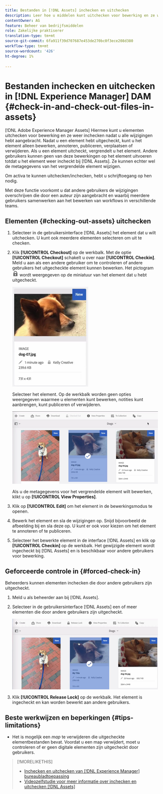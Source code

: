 ```yaml
---
title: Bestanden in [!DNL Assets] inchecken en uitchecken
description: Leer hoe u middelen kunt uitchecken voor bewerking en ze weer kunt inchecken nadat de wijzigingen zijn voltooid.
contentOwner: AG
feature: Beheer van bedrijfsmiddelen
role: Zakelijke praktiserer
translation-type: tm+mt
source-git-commit: 6fa911f39d707687e453de270bc0f3ece208d380
workflow-type: tm+mt
source-wordcount: '426'
ht-degree: 1%

---
```



# Bestanden inchecken en uitchecken in [!DNL Experience Manager] DAM {#check-in-and-check-out-files-in-assets}

[!DNL Adobe Experience Manager Assets] Hiermee kunt u elementen uitchecken voor bewerking en ze weer inchecken nadat u alle wijzigingen hebt aangebracht. Nadat u een element hebt uitgecheckt, kunt u het element alleen bewerken, annoteren, publiceren, verplaatsen of verwijderen. Als u een element uitcheckt, vergrendelt u het element. Andere gebruikers kunnen geen van deze bewerkingen op het element uitvoeren totdat u het element weer incheckt bij [!DNL Assets]. Ze kunnen echter wel de metagegevens van het vergrendelde element wijzigen.

Om activa te kunnen uitchecken/inchecken, hebt u schrijftoegang op hen nodig.

Met deze functie voorkomt u dat andere gebruikers de wijzigingen overschrijven die door een auteur zijn aangebracht en waarbij meerdere gebruikers samenwerken aan het bewerken van workflows in verschillende teams.

## Elementen {#checking-out-assets} uitchecken

1. Selecteer in de gebruikersinterface [!DNL Assets] het element dat u wilt uitchecken. U kunt ook meerdere elementen selecteren om uit te checken.

1. Klik **[!UICONTROL Checkout]** op de werkbalk. Met de optie **[!UICONTROL Checkout]** schakelt u over naar **[!UICONTROL Checkin]**.
Meld u aan als een andere gebruiker om te controleren of andere gebruikers het uitgecheckte element kunnen bewerken. Het pictogram ![vergrendelingspictogram](assets/do-not-localize/checkout_lock.png) wordt weergegeven op de miniatuur van het element dat u hebt uitgecheckt.

   ![uitcheckpictogram in kaartweergave](assets/checkout-icon-card-view.png)

   Selecteer het element. Op de werkbalk worden geen opties weergegeven waarmee u elementen kunt bewerken, notities kunt aanbrengen, kunt publiceren of verwijderen.

   ![chlimage_1-472](assets/checkout-asset-toolbar-options.png)

   Als u de metagegevens voor het vergrendelde element wilt bewerken, klikt u op **[!UICONTROL View Properties]**.

1. Klik op **[!UICONTROL Edit]** om het element in de bewerkingsmodus te openen.

1. Bewerk het element en sla de wijzigingen op. Snijd bijvoorbeeld de afbeelding bij en sla deze op. U kunt er ook voor kiezen om het element te annoteren of te publiceren.

1. Selecteer het bewerkte element in de interface [!DNL Assets] en klik op **[!UICONTROL Checkin]** op de werkbalk. Het gewijzigde element wordt ingecheckt bij [!DNL Assets] en is beschikbaar voor andere gebruikers voor bewerking.

## Geforceerde controle in {#forced-check-in}

Beheerders kunnen elementen inchecken die door andere gebruikers zijn uitgecheckt.

1. Meld u als beheerder aan bij [!DNL Assets].
1. Selecteer in de gebruikersinterface [!DNL Assets] een of meer elementen die door andere gebruikers zijn uitgecheckt.

   ![chlimage_1-476](assets/chlimage_1-476.png)

1. Klik **[!UICONTROL Release Lock]** op de werkbalk. Het element is ingecheckt en kan worden bewerkt aan andere gebruikers.

## Beste werkwijzen en beperkingen {#tips-limitations}

* Het is mogelijk een *map* te verwijderen die uitgecheckte elementbestanden bevat. Voordat u een map verwijdert, moet u controleren of er geen digitale elementen zijn uitgecheckt door gebruikers.

>[!MORELIKETHIS]
>
>* [Inchecken en uitchecken van  [!DNL Experience Manager] bureaubladtoepassing](https://experienceleague.adobe.com/docs/experience-manager-desktop-app/using/using.html?lang=en#how-app-works2)
>* [Videozelfstudie voor meer informatie over inchecken en uitchecken [!DNL Assets]](https://experienceleague.adobe.com/docs/experience-manager-learn/assets/collaboration/check-in-and-check-out.html)

